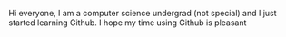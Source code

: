 Hi everyone, I am a computer science undergrad (not special) and I just started learning Github. I hope my time using Github is pleasant 
